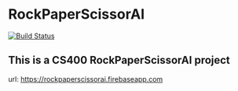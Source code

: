 # RockPaperScissorAI
[![Build Status](https://travis-ci.com/popcor255/RockPaperScissorAI.svg?branch=master)](https://travis-ci.com/popcor255/RockPaperScissorAI)

## This is a CS400 RockPaperScissorAI project
url: https://rockpaperscissorai.firebaseapp.com
